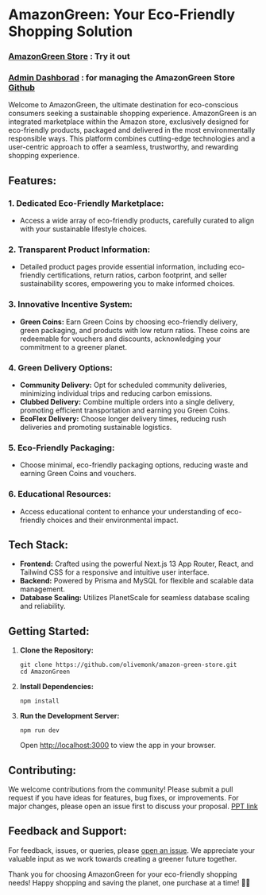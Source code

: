 # AmazonGreen: Your Eco-Friendly Shopping Solution 

### [AmazonGreen Store](https://amazon-green-store.vercel.app) : Try it out
### [Admin Dashborad](https://amazon-green-one.vercel.app) : for managing the AmazonGreen Store <a href="https://github.com/olivemonk/amazon-green" target="_blank">Github</a>

Welcome to AmazonGreen, the ultimate destination for eco-conscious consumers seeking a sustainable shopping experience. AmazonGreen is an integrated marketplace within the Amazon store, exclusively designed for eco-friendly products, packaged and delivered in the most environmentally responsible ways. This platform combines cutting-edge technologies and a user-centric approach to offer a seamless, trustworthy, and rewarding shopping experience.

## Features:

### 1. **Dedicated Eco-Friendly Marketplace:**
   - Access a wide array of eco-friendly products, carefully curated to align with your sustainable lifestyle choices.

### 2. **Transparent Product Information:**
   - Detailed product pages provide essential information, including eco-friendly certifications, return ratios, carbon footprint, and seller sustainability scores, empowering you to make informed choices.

### 3. **Innovative Incentive System:**
   - **Green Coins:** Earn Green Coins by choosing eco-friendly delivery, green packaging, and products with low return ratios. These coins are redeemable for vouchers and discounts, acknowledging your commitment to a greener planet.

### 4. **Green Delivery Options:**
   - **Community Delivery:** Opt for scheduled community deliveries, minimizing individual trips and reducing carbon emissions.
   - **Clubbed Delivery:** Combine multiple orders into a single delivery, promoting efficient transportation and earning you Green Coins.
   - **EcoFlex Delivery:** Choose longer delivery times, reducing rush deliveries and promoting sustainable logistics.

### 5. **Eco-Friendly Packaging:**
   - Choose minimal, eco-friendly packaging options, reducing waste and earning Green Coins and vouchers.

### 6. **Educational Resources:**
   - Access educational content to enhance your understanding of eco-friendly choices and their environmental impact.

## Tech Stack:

- **Frontend:** Crafted using the powerful Next.js 13 App Router, React, and Tailwind CSS for a responsive and intuitive user interface.
- **Backend:** Powered by Prisma and MySQL for flexible and scalable data management.
- **Database Scaling:** Utilizes PlanetScale for seamless database scaling and reliability.

## Getting Started:

1. **Clone the Repository:**
   ```
   git clone https://github.com/olivemonk/amazon-green-store.git
   cd AmazonGreen
   ```

2. **Install Dependencies:**
   ```
   npm install
   ```

3. **Run the Development Server:**
   ```
   npm run dev
   ```
   Open [http://localhost:3000](http://localhost:3000) to view the app in your browser.

## Contributing:

We welcome contributions from the community! Please submit a pull request if you have ideas for features, bug fixes, or improvements. For major changes, please open an issue first to discuss your proposal.
[PPT link](https://docs.google.com/presentation/d/1yxq4BpbTNgJxloAdM1iZ3_kf8rCaA8TGbWU7FU6G0N8/edit?usp=sharing)

## Feedback and Support:

For feedback, issues, or queries, please [open an issue](https://github.com/amazongreen/amazongreen/issues). We appreciate your valuable input as we work towards creating a greener future together.

Thank you for choosing AmazonGreen for your eco-friendly shopping needs! Happy shopping and saving the planet, one purchase at a time! 🌱🛒
